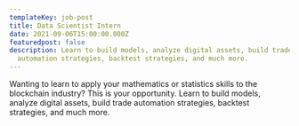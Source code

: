 ```yaml
---
templateKey: job-post
title: Data Scientist Intern
date: 2021-09-06T15:00:00.000Z
featuredpost: false
description: Learn to build models, analyze digital assets, build trade
  automation strategies, backtest strategies, and much more.
---
```

Wanting to learn to apply your mathematics or statistics skills to the blockchain industry? This is your opportunity. Learn to build models, analyze digital assets, build trade automation strategies, backtest strategies, and much more.